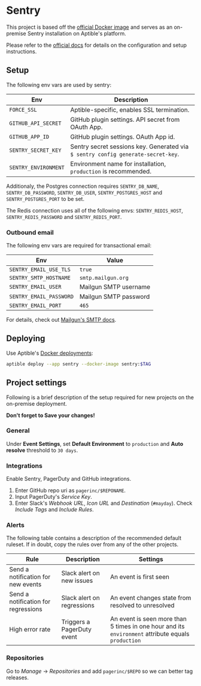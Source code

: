 # Sentry

This project is based off the [official Docker image][sentry-docker] and serves 
as an on-premise Sentry installation on Aptible's platform.

Please refer to the [official docs][sentry-onpremise] for details on the 
configuration and setup instructions.

## Setup

The following env vars are used by sentry:

| Env                  | Description                                                                      |
| ---                  | ---                                                                              |
| `FORCE_SSL`          | Aptible-specific, enables SSL termination.                                       |
| `GITHUB_API_SECRET`  | GitHub plugin settings. API secret from OAuth App.                               |
| `GITHUB_APP_ID`      | GitHub plugin settings. OAuth App id.                                            |
| `SENTRY_SECRET_KEY`  | Sentry secret sessions key. Generated via `$ sentry config generate-secret-key`. |
| `SENTRY_ENVIRONMENT` | Environment name for installation, `production` is recommended.                  |


Additionaly, the Postgres connection requires `SENTRY_DB_NAME`, 
`SENTRY_DB_PASSWORD`, `SENTRY_DB_USER`, `SENTRY_POSTGRES_HOST` and
`SENTRY_POSTGRES_PORT` to be set.

The Redis connection uses all of the following envs: `SENTRY_REDIS_HOST`, 
`SENTRY_REDIS_PASSWORD` and `SENTRY_REDIS_PORT`.


### Outbound email

The following env vars are required for transactional email:

| Env                     | Value                 |
| ---                     | ---                   |
| `SENTRY_EMAIL_USE_TLS`  | `true`                |
| `SENTRY_SMTP_HOSTNAME`  | `smtp.mailgun.org`    |
| `SENTRY_EMAIL_USER`     | Mailgun SMTP username |
| `SENTRY_EMAIL_PASSWORD` | Mailgun SMTP password |
| `SENTRY_EMAIL_PORT`     | `465`                 |

For details, check out [Mailgun's SMTP docs][mailgun-smtp].


## Deploying

Use Aptible's [Docker deployments][aptible-docker-deployments]:

```bash
aptible deploy --app sentry --docker-image sentry:$TAG
```


## Project settings

Following is a brief description of the setup required for new projects on the 
on-premise deployment.

**Don't forget to Save your changes!**


### General

Under **Event Settings**, set **Default Environment** to `production` and 
**Auto resolve** threshold to `30 days`.


### Integrations

Enable Sentry, PagerDuty and GitHub integrations.

1. Enter GitHub repo uri as `pagerinc/$REPONAME`.
2. Input PagerDuty's _Service Key_.
3. Enter Slack's _Webhook URL_, _Icon URL_ and _Destination_ (`#mayday`). 
Check _Include Tags_ and _Include Rules_.


### Alerts

The following table contains a description of the recommended default ruleset.
If in doubt, copy the rules over from any of the other projects.

| Rule                                | Description                | Settings                                                                                           |
| ---                                 | ---                        | ---                                                                                                |
| Send a notification for new events  | Slack alert on new issues  | An event is first seen                                                                             |
| Send a notification for regressions | Slack alert on regressions | An event changes state from resolved to unresolved                                                 |
| High error rate                     | Triggers a PagerDuty event | An event is seen more than 5 times in one hour and its `environment` attribute equals `production` |


### Repositories

Go to _Manage_ -> _Repositories_ and add `pagerinc/$REPO` so we can better tag releases.



[sentry-docker]: https://hub.docker.com/_/sentry/ 
[sentry-onpremise]: https://docs.sentry.io/server/installation/
[mailgun-smtp]: https://help.mailgun.com/hc/en-us/articles/203380100-Where-can-I-find-my-API-key-and-SMTP-credentials-
[aptible-docker-deployments]: https://www.aptible.com/changelog/introducing-direct-docker-image-deploy/
